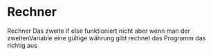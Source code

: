 # Rechner
Rechner
Das zweite if else funktioniert nicht aber wenn man der zweitenVariable eine gültige währung gibt rechnet das Programm das richtig aus
